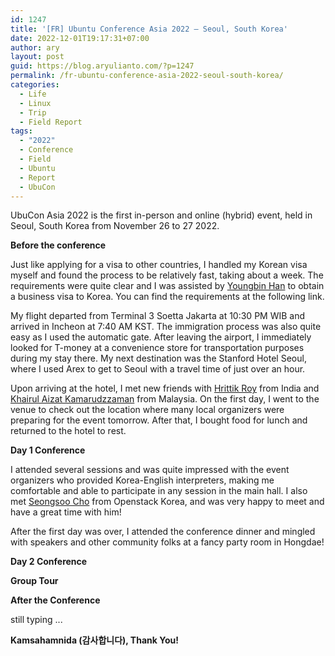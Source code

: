 ```yaml
---
id: 1247
title: '[FR] Ubuntu Conference Asia 2022 – Seoul, South Korea'
date: 2022-12-01T19:17:31+07:00
author: ary
layout: post
guid: https://blog.aryulianto.com/?p=1247
permalink: /fr-ubuntu-conference-asia-2022-seoul-south-korea/
categories:
  - Life
  - Linux
  - Trip
  - Field Report
tags:
  - "2022"
  - Conference
  - Field
  - Ubuntu
  - Report
  - UbuCon
---
```

UbuCon Asia 2022 is the first in-person and online (hybrid) event, held in Seoul, South Korea from November 26 to 27 2022.

**Before the conference**

Just like applying for a visa to other countries, I handled my Korean visa myself and found the process to be relatively fast, taking about a week. The requirements were quite clear and I was assisted by [Youngbin Han](https://youngbin.xyz) to obtain a business visa to Korea. You can find the requirements at the following link.

My flight departed from Terminal 3 Soetta Jakarta at 10:30 PM WIB and arrived in Incheon at 7:40 AM KST. The immigration process was also quite easy as I used the automatic gate. After leaving the airport, I immediately looked for T-money at a convenience store for transportation purposes during my stay there. My next destination was the Stanford Hotel Seoul, where I used Arex to get to Seoul with a travel time of just over an hour.

Upon arriving at the hotel, I met new friends with [Hrittik Roy](https://twitter.com/hrittikhere) from India and [Khairul Aizat Kamarudzzaman](https://www.facebook.com/myfenris) from Malaysia. On the first day, I went to the venue to check out the location where many local organizers were preparing for the event tomorrow. After that, I bought food for lunch and returned to the hotel to rest.

**Day 1 Conference**

I attended several sessions and was quite impressed with the event organizers who provided Korea-English interpreters, making me comfortable and able to participate in any session in the main hall. I also met [Seongsoo Cho](https://twitter.com/seongsoo_kr) from Openstack Korea, and was very happy to meet and have a great time with him!

After the first day was over, I attended the conference dinner and mingled with speakers and other community folks at a fancy party room in Hongdae!

**Day 2 Conference**

**Group Tour**

**After the Conference**

still typing ...

**Kamsahamnida (감사합니다), Thank You!**

